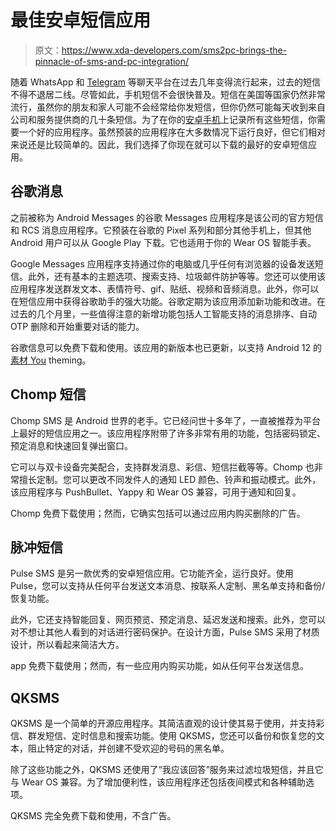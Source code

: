 # 最佳安卓短信应用

> 原文：<https://www.xda-developers.com/sms2pc-brings-the-pinnacle-of-sms-and-pc-integration/>

随着 WhatsApp 和 [Telegram](https://www.xda-developers.com/best-whatsapp-alternatives/) 等聊天平台在过去几年变得流行起来，过去的短信不得不退居二线。尽管如此，手机短信不会很快普及。短信在美国等国家仍然非常流行，虽然你的朋友和家人可能不会经常给你发短信，但你仍然可能每天收到来自公司和服务提供商的几十条短信。为了在你的[安卓手机](https://www.xda-developers.com/best-android-phones/)上记录所有这些短信，你需要一个好的应用程序。虽然预装的应用程序在大多数情况下运行良好，但它们相对来说还是比较简单的。因此，我们选择了你现在就可以下载的最好的安卓短信应用。

## 谷歌消息

之前被称为 Android Messages 的谷歌 Messages 应用程序是该公司的官方短信和 RCS 消息应用程序。它预装在谷歌的 Pixel 系列和部分其他手机上，但其他 Android 用户可以从 Google Play 下载。它也适用于你的 Wear OS 智能手表。

Google Messages 应用程序支持通过你的电脑或几乎任何有浏览器的设备发送短信。此外，还有基本的主题选项、搜索支持、垃圾邮件防护等等。您还可以使用该应用程序发送群发文本、表情符号、gif、贴纸、视频和音频消息。此外，你可以在短信应用中获得谷歌助手的强大功能。谷歌定期为该应用添加新功能和改进。在过去的几个月里，一些值得注意的新增功能包括人工智能支持的消息排序、自动 OTP 删除和开始重要对话的能力。

谷歌信息可以免费下载和使用。该应用的新版本也已更新，以支持 Android 12 的[素材 You](https://www.xda-developers.com/material-you/) theming。

## Chomp 短信

Chomp SMS 是 Android 世界的老手。它已经问世十多年了，一直被推荐为平台上最好的短信应用之一。该应用程序附带了许多非常有用的功能，包括密码锁定、预定消息和快速回复弹出窗口。

它可以与双卡设备完美配合，支持群发消息、彩信、短信拦截等等。Chomp 也非常擅长定制。您可以更改不同发件人的通知 LED 颜色、铃声和振动模式。此外，该应用程序与 PushBullet、Yappy 和 Wear OS 兼容，可用于通知和回复。

Chomp 免费下载使用；然而，它确实包括可以通过应用内购买删除的广告。

## 脉冲短信

Pulse SMS 是另一款优秀的安卓短信应用。它功能齐全，运行良好。使用 Pulse，您可以支持从任何平台发送文本消息、按联系人定制、黑名单支持和备份/恢复功能。

此外，它还支持智能回复、网页预览、预定消息、延迟发送和搜索。此外，您可以对不想让其他人看到的对话进行密码保护。在设计方面，Pulse SMS 采用了材质设计，所以看起来简洁大方。

app 免费下载使用；然而，有一些应用内购买功能，如从任何平台发送信息。

## QKSMS

QKSMS 是一个简单的开源应用程序。其简洁直观的设计使其易于使用，并支持彩信、群发短信、定时信息和搜索功能。使用 QKSMS，您还可以备份和恢复您的文本，阻止特定的对话，并创建不受欢迎的号码的黑名单。

除了这些功能之外，QKSMS 还使用了“我应该回答”服务来过滤垃圾短信，并且它与 Wear OS 兼容。为了增加便利性，该应用程序还包括夜间模式和各种辅助选项。

QKSMS 完全免费下载和使用，不含广告。